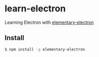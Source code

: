 # learn-electron
Learning Electron with [elementary-electron](https://github.com/maxogden/elementary-electron)

## Install
```bash
$ npm install -g elementary-electron
```